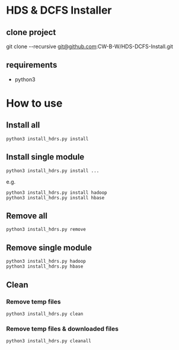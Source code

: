 # HDS & DCFS Installer
## clone project
git clone --recursive git@github.com:CW-B-W/HDS-DCFS-Install.git

## requirements
* python3

# How to use

## Install all
```bash=
python3 install_hdrs.py install
```

## Install single module
```bash=
python3 install_hdrs.py install ...
```
e.g.
```bash=
python3 install_hdrs.py install hadoop
python3 install_hdrs.py install hbase
```

## Remove all
```bash=
python3 install_hdrs.py remove
```

## Remove single module
```bash=
python3 install_hdrs.py hadoop
python3 install_hdrs.py hbase
```

## Clean
### Remove temp files
```bash=
python3 install_hdrs.py clean
```
### Remove temp files & downloaded files
```bash=
python3 install_hdrs.py cleanall
```